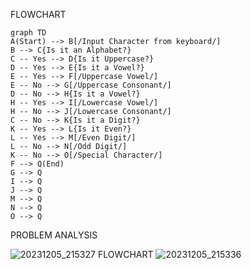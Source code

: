 FLOWCHART
```mermaid
graph TD
A(Start) --> B[/Input Character from keyboard/]
B --> C{Is it an Alphabet?}
C -- Yes --> D{Is it Uppercase?}
D -- Yes --> E{Is it a Vowel?}
E -- Yes --> F[/Uppercase Vowel/]
E -- No --> G[/Uppercase Consonant/]
D -- No --> H{Is it a Vowel?}
H -- Yes --> I[/Lowercase Vowel/]
H -- No --> J[/Lowercase Consonant/]
C -- No --> K{Is it a Digit?}
K -- Yes --> L{Is it Even?}
L -- Yes --> M[/Even Digit/]
L -- No --> N[/Odd Digit/]
K -- No --> O[/Special Character/]
F --> Q(End)
G --> Q
I --> Q
J --> Q
M --> Q
N --> Q
O --> Q
```
PROBLEM ANALYSIS 

![20231205_215327](https://github.com/SWEG-2015EC-Batch/Code-Warrior/assets/149233683/a1f0ce21-bf97-4c40-ac4f-31a5ccbf3db7)
FLOWCHART 
![20231205_215336](https://github.com/SWEG-2015EC-Batch/Code-Warrior/assets/149233683/af9dfbc2-5835-4bd5-b4ee-25574a59489c)

